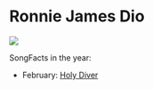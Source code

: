 # Ronnie James Dio

<img src="https://es.rollingstone.com/el-documental-sobre-la-vida-de-ronnie-james-dio-se-estrenara-en-2022/" />

SongFacts in the year:

- February: [Holy Diver](../song/feb/holy_diver.md)

